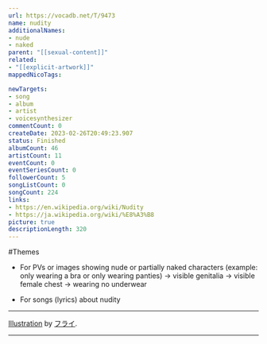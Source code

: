 ```yaml
---
url: https://vocadb.net/T/9473
name: nudity
additionalNames: 
- nude
- naked
parent: "[[sexual-content]]"
related:
- "[[explicit-artwork]]"
mappedNicoTags:

newTargets:
- song
- album
- artist
- voicesynthesizer
commentCount: 0
createDate: 2023-02-26T20:49:23.907
status: Finished
albumCount: 46
artistCount: 11
eventCount: 0
eventSeriesCount: 0
followerCount: 5
songListCount: 0
songCount: 224
links: 
- https://en.wikipedia.org/wiki/Nudity
- https://ja.wikipedia.org/wiki/%E8%A3%B8
picture: true
descriptionLength: 320
---
```


#Themes

- For PVs or images showing nude or partially naked characters (example: only wearing a bra or only wearing panties)
-> visible genitalia
-> visible female chest
-> wearing no underwear

- For songs (lyrics) about nudity

___

[Illustration](https://www.pixiv.net/en/users/1024922) by [フライ](https://vocadb.net/Ar/31181).

---

